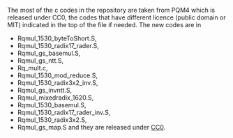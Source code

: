 The most of the c codes in the repository are taken from PQM4 which is released under CC0, the codes that have different licence (public domain or MIT) indicated in the top of the file if needed. The new codes are in 
- Rqmul_1530_byteToShort.S,  
- Rqmul_1530_radix17_rader.S, 
- Rqmul_gs_basemul.S, 
- Rqmul_gs_ntt.S, 
- Rq_mult.c, 
- Rqmul_1530_mod_reduce.S, 
- Rqmul_1530_radix3x2_inv.S, 
- Rqmul_gs_invntt.S, 
- Rqmul_mixedradix_1620.S, 
- Rqmul_1530_basemul.S, 
- Rqmul_1530_radix17_rader_inv.S, 
- Rqmul_1530_radix3x2.S, 
- Rqmul_gs_map.S 
and they are released under [CC0](https://creativecommons.org/publicdomain/zero/1.0/).


